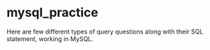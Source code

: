 # mysql_practice
Here are few different types of query questions along with their SQL statement, working in MySQL.
